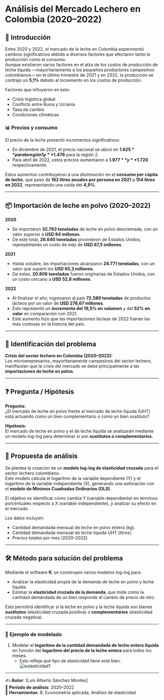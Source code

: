 # Análisis del Mercado Lechero en Colombia (2020–2022)

## 📌 Introducción
Entre 2020 y 2022, el mercado de la leche en Colombia experimentó cambios significativos debido a diversos factores que afectaron tanto la producción como el consumo.  
Aunque existieron varios factores en el alza de los costos de producción de leche líquida —mayoritariamente a los pequeños productores campesinos colombianos— en el último trimestre de 2021 y en 2022, la producción se contrajo un **5,1%** debido al incremento en los costos de producción.  

Factores que influyeron en esto:
- Crisis logística global  
- Conflicto entre Rusia y Ucrania  
- Tasa de cambio  
- Condiciones climáticas  

### 📊 Precios y consumo
El precio de la leche presentó incrementos significativos:  
- En diciembre de 2021, el precio nacional se ubicó en **$1.625** para la región 1 y **$1.478** para la región 2.  
- Para abril de 2022, estos precios aumentaron a **$1.977** y **$1.720** respectivamente.  

Estos aumentos contribuyeron a una disminución en el **consumo per cápita de leche**, que pasó de **162 litros anuales por persona en 2021** a **154 litros en 2022**, representando una caída del **4,9%**.  

---

## 📦 Importación de leche en polvo (2020–2022)

**2020**  
- Se importaron **32.763 toneladas** de leche en polvo descremada, con un valor superior a **USD 84 millones**.  
- De este total, **26.640 toneladas** provinieron de Estados Unidos, representando un costo de más de **USD 67,5 millones**.  

**2021**  
- Hasta octubre, las importaciones alcanzaron **24.771 toneladas**, con un valor que superó los **USD 65,3 millones**.  
- De estas, **20.806 toneladas** fueron originarias de Estados Unidos, con un costo cercano a **USD 52,8 millones**.  

**2022**  
- Al finalizar el año, ingresaron al país **72.589 toneladas** de productos lácteos por un valor de **USD 276,67 millones**.  
- Esto representó un **incremento del 19,5% en volumen** y del **52% en valor** en comparación con 2021.  
- Este aumento hizo que las importaciones lácteas de 2022 fueran las más costosas en la historia del país.  

---

## 🚨 Identificación del problema
**Crisis del sector lechero en Colombia (2020–2022):**  
Los microempresarios, mayoritariamente campesinos del sector lechero, manifiestan que la crisis del mercado se debe principalmente a las **importaciones de leche en polvo**.  

---

## ❓ Pregunta / Hipótesis
**Pregunta:**  
¿El mercado de leche en polvo frente al mercado de leche líquida (UHT) está actuando como un bien complementario o como un bien sustituto?  

**Hipótesis:**  
El mercado de leche en polvo y el de leche líquida se analizarán mediante un modelo log-log para determinar si son **sustitutos o complementarios**.  

---

## 📐 Propuesta de análisis
Se plantea la creación de un **modelo log-log de elasticidad cruzada** para el sector lechero colombiano.  
Este modelo calcula el logaritmo de la variable dependiente (Y) y el logaritmo de la variable independiente (X), generando una estimación con el **modelo de Mínimos Cuadrados Ordinarios (OLS)**.  

El objetivo es identificar cómo cambia Y (variable dependiente) en términos porcentuales respecto a X (variable independiente), y analizar su efecto en el mercado.  

Los datos incluyen:  
- Cantidad demandada mensual de leche en polvo entera (kg).  
- Cantidad demandada mensual de leche líquida UHT (litros).  
- Precios totales por mes (2020–2022).  

---

## 🛠️ Método para solución del problema
Mediante el software **R**, se construyen varios modelos log-log para:  
- Analizar la elasticidad propia de la demanda de leche en polvo y leche líquida.  
- Estimar la **elasticidad cruzada de la demanda**, que mide cómo la cantidad demandada de un bien responde al cambio de precio de otro.  

Esto permitirá identificar si la leche en polvo y la leche líquida son bienes **sustitutos** (elasticidad cruzada positiva) o **complementarios** (elasticidad cruzada negativa).  

---

### 🔹 Ejemplo de modelado
1. Modelar el **logaritmo de la cantidad demandada de leche entera líquida** en función del **logaritmo del precio de la leche entera** para todos los meses.  
   - Esto refleja qué tipo de elasticidad tiene este bien.  
![eslasticidad1](imagenes/eslasticidad1.png)

---
✍️ **Autor**: [Luis Alberto Sánchez Montes]  
📅 **Periodo de análisis**: 2020–2022  
🔎 **Herramientas**: R, Econometría aplicada, Análisis de elasticidad  

